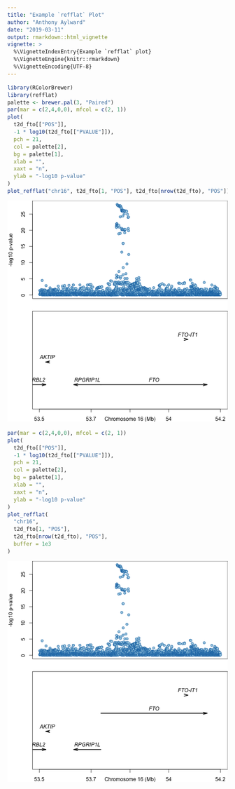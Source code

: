 ```yaml
---
title: "Example `refflat` Plot"
author: "Anthony Aylward"
date: "2019-03-11"
output: rmarkdown::html_vignette
vignette: >
  %\VignetteIndexEntry{Example `refflat` plot}
  %\VignetteEngine{knitr::rmarkdown}
  %\VignetteEncoding{UTF-8}
---
```





```r
library(RColorBrewer)
library(refflat)
palette <- brewer.pal(3, "Paired") 
par(mar = c(2,4,0,0), mfcol = c(2, 1))
plot(
  t2d_fto[["POS"]],
  -1 * log10(t2d_fto[["PVALUE"]]),
  pch = 21,
  col = palette[2],
  bg = palette[1],
  xlab = "",
  xaxt = "n",
  ylab = "-log10 p-value"
)
plot_refflat("chr16", t2d_fto[1, "POS"], t2d_fto[nrow(t2d_fto), "POS"])
```

![plot of chunk without_buffer](figure/without_buffer-1.png)


```r
par(mar = c(2,4,0,0), mfcol = c(2, 1))
plot(
  t2d_fto[["POS"]],
  -1 * log10(t2d_fto[["PVALUE"]]),
  pch = 21,
  col = palette[2],
  bg = palette[1],
  xlab = "",
  xaxt = "n",
  ylab = "-log10 p-value"
)
plot_refflat(
  "chr16",
  t2d_fto[1, "POS"],
  t2d_fto[nrow(t2d_fto), "POS"],
  buffer = 1e3
)
```

![plot of chunk with_buffer](figure/with_buffer-1.png)

